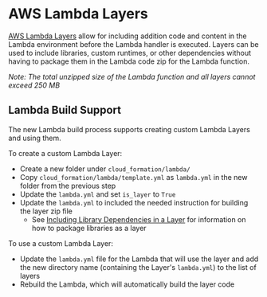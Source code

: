 # AWS Lambda Layers

[AWS Lambda Layers](https://docs.aws.amazon.com/lambda/latest/dg/configuration-layers.html) allow for including addition code and content in the Lambda environment before the Lambda handler is executed. Layers can be used to include libraries, custom runtimes, or other dependencies without having to package them in the Lambda code zip for the Lambda function.

*Note: The total unzipped size of the Lambda function and all layers cannot exceed 250 MB*

## Lambda Build Support

The new Lambda build process supports creating custom Lambda Layers and using them.

To create a custom Lambda Layer:
* Create a new folder under `cloud_formation/lambda/`
* Copy `cloud_formation/lambda/template.yml` as `lambda.yml` in the new folder from the previous step
* Update the `lambda.yml` and set `is_layer` to `True`
* Update the `lambda.yml` to included the needed instruction for building the layer zip file
  - See [Including Library Dependencies in a Layer](https://docs.aws.amazon.com/lambda/latest/dg/configuration-layers.html#configuration-layers-path) for information on how to package libraries as a layer

To use a custom Lambda Layer:
* Update the `lambda.yml` file for the Lambda that will use the layer and add the new directory name (containing the Layer's `lambda.yml`) to the list of layers
* Rebuild the Lambda, which will automatically build the layer code
